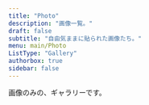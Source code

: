 ```yaml
---
title: "Photo"
description: "画像一覧。"
draft: false
subtitle: "自由気ままに貼られた画像たち。"
menu: main/Photo
ListType: "Gallery"
authorbox: true
sidebar: false
---
```

画像のみの、ギャラリーです。
